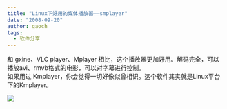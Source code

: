 ```yaml
---
title: "Linux下好用的媒体播放器——smplayer"
date: "2008-09-20"
author: gaoch
tags:
  - 软件分享
---
```


和 gxine、VLC
player、Mplayer 相比，这个播放器更加好用。解码完全，可以播放avi、rmvb格式的电影，可以对字幕进行控制。  
如果用过 Kmplayer，你会觉得一切好像似曾相识。这个软件其实就是Linux平台下的Kmplayer。  
  
<img src="http://hiphotos.baidu.com/spring%5Fgao/pic/item/af46c15cffa4885afaf2c047.jpg" class="blogimg" />
